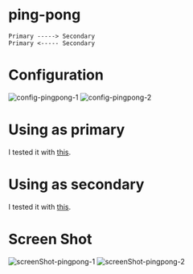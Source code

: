 # ping-pong
```
Primary -----> Secondary
Primary <----- Secondary
```

# Configuration   

![config-pingpong-1](https://user-images.githubusercontent.com/6020549/167327687-2eb16aa3-dbf7-4fd7-8dbe-8784c3a23552.jpg)
![config-pingpong-2](https://user-images.githubusercontent.com/6020549/167327690-67151623-071c-443a-8276-cc79dec57667.jpg)

# Using as primary   
I tested it with [this](https://github.com/nopnop2002/esp-idf-cc2500/tree/main/arduinoCode/CC2500_ping).   

# Using as secondary   
I tested it with [this](https://github.com/nopnop2002/esp-idf-cc2500/tree/main/arduinoCode/CC2500_pong).   


# Screen Shot

![screenShot-pingpong-1](https://user-images.githubusercontent.com/6020549/167327820-efe090da-fe15-4f42-9301-df00e98b86ae.jpg)
![screenShot-pingpong-2](https://user-images.githubusercontent.com/6020549/167327822-bdfb814b-378a-4c51-8ce8-cca5d18c6974.jpg)
